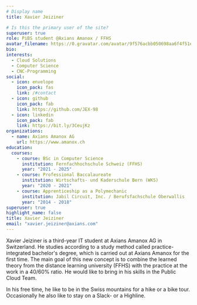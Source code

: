 ```yaml
---
# Display name
title: Xavier Jeiziner

# Is this the primary user of the site?
superuser: true
role: PiBS student @Axians Amanox / FFHS
avatar_filename: https://0.gravatar.com/avatar/9f576acbb050698aa6f4f51e62d161255adfb822819662f4462b10ce76a1690d?size=256
bio:
interests:
  - Cloud Solutions
  - Computer Science
  - CNC-Programming
social:
  - icon: envelope
    icon_pack: fas
    link: /#contact
  - icon: github
    icon_pack: fab
    link: https://github.com/JEX-98
  - icon: linkedin
    icon_pack: fab
    link: https://bit.ly/3CeujKz
organizations:
  - name: Axians Amanox AG
    url: https://www.amanox.ch
education:
  courses:
    - course: BSc in Computer Science
      institution: Fernfachhochschule Schweiz (FFHS)
      year: "2021 - 2025"
    - course: Professional Baccalaureate
      institution: Wirtschafts- und Kaderschule Bern (WKS)
      year: "2020 - 2021"
    - course: Apprenticeship as a Polymechanic
      institution: Jabil Circuit, Inc. / Berufsfachschule Oberwallis
      year: "2014 - 2018"
superuser: true
highlight_name: false
title: Xavier Jeiziner
email: "xavier.jeiziner@axians.com"
---
```

Xavier Jeiziner is a third-year IT student at Axians Amanox AG in Switzerland. He studies according to a study method called practice-integrated bachelor's degree, which is carried out at Axians Amanox for the first time. The main goal of this new concept is to combine the learned theory from the distance learning university (FFHS) with the practice at the work in a 40/60% ratio. He would like to bring in his skills in the Public Cloud Team.


In his free time, he like to be in the Swiss mountains for a hike or a bike tour. Occasionally he also like to stay on a Slack- or a Highline.